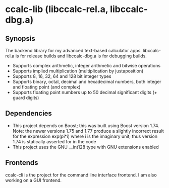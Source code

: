 # ccalc-lib (libccalc-rel.a, libccalc-dbg.a)
## Synopsis
The backend library for my advanced text-based calculator apps. libccalc-rel.a
is for release builds and libccalc-dbg.a is for debugging builds.
- Supports complex arithmetic, integer arithmetic and bitwise operations
- Supports implied multiplication (multiplication by justaposition)
- Supports 8, 16, 32, 64 and 128 bit integer types
- Supports binary, octal, decimal and hexadecimal numbers, both integer and
floating point (and complex)
- Supports floating point numbers up to 50 decimal significant digits (+ guard
digits)
## Dependencies
- This project depends on Boost; this was built using Boost version 1.74. Note:
the newer versions 1.75 and 1.77 produce a slightly incorrect result for the
expression exp(pi*i) where i is the imaginary unit; thus version 1.74 is
statically asserted for in the code
- This project uses the GNU __int128 type with GNU extensions enabled
## Frontends
ccalc-cli is the project for the command line interface frontend. I am also
working on a GUI frontend.